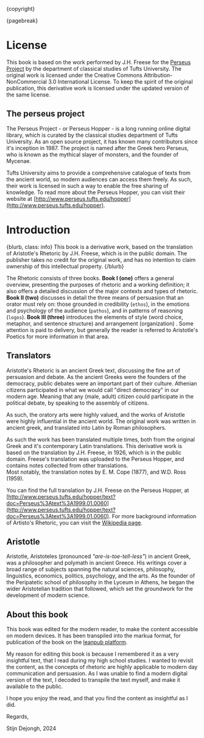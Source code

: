 {copyright}

{pagebreak}

# License

This book is based on the work performed by J.H. Freese for the [Perseus Project](http://www.perseus.tufts.edu/hopper) by the department of
classical studies of Tufts University. The original work is licensed under the Creative Commons Attribution-NonCommercial 3.0 International License.
To keep the spirit of the original publication, this derivative work is licensed under the updated version of the same license.

## The perseus project

The Perseus Project - or Perseus Hopper - is a long running online digital library, which is curated by the classical studies department of Tufts
University.
As an open source project, it has known many contributors since it's inception in 1987. The project is named after the Greek hero Perseus, who
is known as the mythical slayer of monsters, and the founder of Mycenae.

Tufts University aims to provide a comprehensive catalogue of texts from the ancient world, so modern audiences can access them freely.
As such, their work is licensed in such a way to enable the free sharing of knowledge.
To read more about the Perseus Hopper, you can visit their website at [http://www.perseus.tufts.edu/hopper](http://www.perseus.tufts.edu/hopper).

# Introduction

{blurb, class: info}
This book is a derivative work, based on the translation of Aristotle's Rhetoric by J.H. Freese, which is in the public domain.
The publisher takes no credit for the original work, and has no intention to claim ownership of this intellectual property.
{/blurb}

The Rhetoric consists of three books. **Book I (one)** offers a general overview, presenting the purposes of rhetoric and a working definition; it
also offers a detailed discussion of the major contexts and types of rhetoric. **Book II (two)** discusses in detail the three means of persuasion
that an orator must rely on: those grounded in credibility (`ethos`), in the emotions and psychology of the audience (`pathos`), and in patterns
of reasoning (`logos`). **Book III (three)** introduces the elements of style (word choice, metaphor, and sentence structure) and arrangement
(organization) . Some attention is paid to delivery, but generally the reader is referred to Aristotle's Poetics for more information in that area.

## Translators

Aristotle's Rhetoric is an ancient Greek text, discussing the fine art of persuasion and debate.
As the ancient Greeks were the founders of the democracy, public debates were an important part of their culture.
Athenian citizens participated in what we would call "direct democracy" in our modern age. Meaning that any (male, adult) citizen could
participate in the political debate, by speaking to the assembly of citizens.

As such, the oratory arts were highly valued, and the works of Aristotle were highly influential in the ancient world.
The original work was written in ancient greek, and translated into Latin by Roman philosophers.

As such the work has been translated multiple times, both from the original Greek and it's contemporary Latin translations.
This derivative work is based on the translation by J.H. Freese, in 1926, which is in the public domain.
Freese's translation was uploaded to the Perseus Hopper, and contains notes collected from other translations.  
Most notably, the translation notes by E. M. Cope (1877), and W.D. Ross (1959).

You can find the full translation by J.H. Freese on the Perseus Hopper,
at [http://www.perseus.tufts.edu/hopper/text?doc=Perseus%3Atext%3A1999.01.0060](http://www.perseus.tufts.edu/hopper/text?doc=Perseus%3Atext%3A1999.01.0060).
For more background information of Artisto's Rhetoric, you can visit the [Wikipedia page](https://en.wikipedia.org/wiki/Rhetoric_(Aristotle)).

## Aristotle

Aristotle, Aristoteles (pronounced *"are-is-toe-tell-less"*) in ancient Greek, was a philosopher and polymath in ancient Greece.
His writings cover a broad range of subjects spanning the natural sciences, philosophy, linguistics, economics, politics, psychology, and the arts.
As the founder of the Peripatetic school of philosophy in the Lyceum in Athens, he began the wider Aristotelian tradition that followed, which set
the groundwork for the development of modern science.

## About this book

This book was edited for the modern reader, to make the content accessible on modern devices.
It has been transpiled into the markua format, for publication of the book on the [leanpub platform](https://leanpub.com).

My reason for editing this book is because I remembered it as a very insightful text, that I read during my high school studies.
I wanted to revisit the content, as the concepts of rhetoric are highly applicable to modern day communication and persuasion.
As I was unable to find a modern digital version of the text, I decoded to transpile the text myself, and make it available to the public.

I hope you enjoy the read, and that you find the content as insightful as I did.

Regards,

Stijn Dejongh, 2024